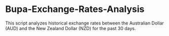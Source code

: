 # Bupa-Exchange-Rates-Analysis
This script analyzes historical exchange rates between the Australian Dollar (AUD) and the New Zealand Dollar (NZD) for the past 30 days. 
